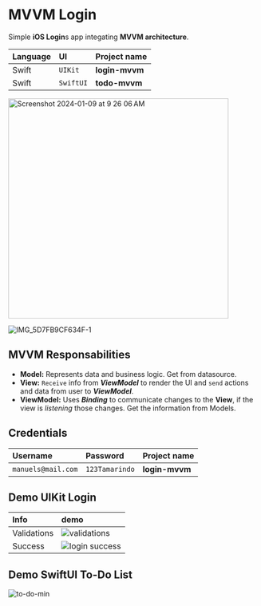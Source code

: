 
# MVVM Login

Simple **iOS Login**s app integating **MVVM architecture**.


| Language | UI     | Project name   |
| :-------- | :------- | :------------------------- |
| Swift | `UIKit`  | **login-mvvm** |
| Swift | `SwiftUI`  | **todo-mvvm** |

<img width="441" alt="Screenshot 2024-01-09 at 9 26 06 AM" src="https://github.com/manuelsalinas-mx/ios-archutectures/assets/110424672/5b9f76c7-a946-4d18-8268-808702ce7ead">

![IMG_5D7FB9CF634F-1](https://github.com/manuelsalinas-mx/ios-archutectures/assets/110424672/9a069913-24b9-4522-87b2-f86220a38a8e)



## MVVM Responsabilities
- **Model:** Represents data and business logic. Get from datasource.
- **View:** `Receive` info from _**ViewModel**_ to render the UI and `send` actions and data from user to _**ViewModel**_. 
- **ViewModel:** Uses _**Binding**_ to communicate changes to the **View**, if the view is _listening_ those changes. Get the information from Models.

## Credentials

| Username  | Password | Project name   |
| :-------- | :------- | :------------------------- |
| `manuels@mail.com` | `123Tamarindo` | **login-mvvm** |

## Demo UIKit Login

| Info  | demo |
| :-------- | :------- |
| Validations | ![validations](https://github.com/manuelsalinas-mx/ios-archutectures/assets/110424672/1c0e8969-f7c2-4d7c-b17d-0f14e223f615) |
| Success | ![login success](https://github.com/manuelsalinas-mx/ios-archutectures/assets/110424672/7e89856f-dd11-44eb-848a-bdecd08daa0e) |

## Demo SwiftUI To-Do List

![to-do-min](https://github.com/manuelsalinas-mx/ios-architectures/assets/110424672/490a1c20-2383-4ba7-b78a-94d1dbc282e8)

